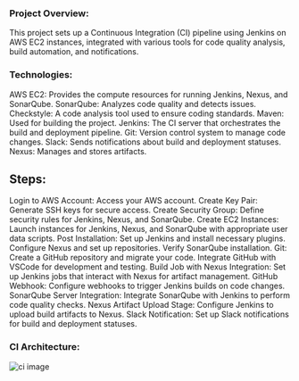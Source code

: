 ### Project Overview:

This project sets up a Continuous Integration (CI) pipeline using Jenkins on AWS EC2 instances, integrated with various tools for code quality analysis, build automation, and notifications.

### Technologies:

AWS EC2: Provides the compute resources for running Jenkins, Nexus, and SonarQube.
SonarQube: Analyzes code quality and detects issues.
Checkstyle: A code analysis tool used to ensure coding standards.
Maven: Used for building the project.
Jenkins: The CI server that orchestrates the build and deployment pipeline.
Git: Version control system to manage code changes.
Slack: Sends notifications about build and deployment statuses.
Nexus: Manages and stores artifacts.

## Steps:

Login to AWS Account: Access your AWS account.
Create Key Pair: Generate SSH keys for secure access.
Create Security Group: Define security rules for Jenkins, Nexus, and SonarQube.
Create EC2 Instances: Launch instances for Jenkins, Nexus, and SonarQube with appropriate user data scripts.
Post Installation:
Set up Jenkins and install necessary plugins.
Configure Nexus and set up repositories.
Verify SonarQube installation.
Git:
Create a GitHub repository and migrate your code.
Integrate GitHub with VSCode for development and testing.
Build Job with Nexus Integration: Set up Jenkins jobs that interact with Nexus for artifact management.
GitHub Webhook: Configure webhooks to trigger Jenkins builds on code changes.
SonarQube Server Integration: Integrate SonarQube with Jenkins to perform code quality checks.
Nexus Artifact Upload Stage: Configure Jenkins to upload build artifacts to Nexus.
Slack Notification: Set up Slack notifications for build and deployment statuses.

### CI Architecture:

![ci image](https://github.com/user-attachments/assets/a46c45ec-7047-4b17-8ce2-f373d22e7375)
